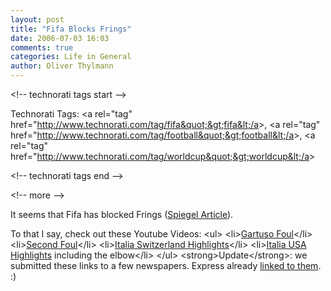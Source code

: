 ```yaml
---
layout: post
title: "Fifa Blocks Frings"
date: 2006-07-03 16:03
comments: true
categories: Life in General
author: Oliver Thylmann
---
```






&lt;!-- technorati tags start --&gt;

Technorati Tags: &lt;a rel=&quot;tag&quot; href=&quot;http://www.technorati.com/tag/fifa&quot;&gt;fifa&lt;/a&gt;, &lt;a rel=&quot;tag&quot; href=&quot;http://www.technorati.com/tag/football&quot;&gt;football&lt;/a&gt;, &lt;a rel=&quot;tag&quot; href=&quot;http://www.technorati.com/tag/worldcup&quot;&gt;worldcup&lt;/a&gt;

&lt;!-- technorati tags end --&gt;


&lt;!-- more --&gt;



It seems that Fifa has blocked Frings ([Spiegel Article](http://www.spiegel.de/sport/fussball/0,1518,424779,00.html)).

To that I say, check out these Youtube Videos:
&lt;ul&gt;
	&lt;li&gt;[Gartuso Foul](http://www.youtube.com/watch?v=SSAHt3Rplgc&amp;search=Italia%20Switzerland)&lt;/li&gt;
	&lt;li&gt;[Second Foul](http://www.youtube.com/watch?v=Esgh_pGmZac&amp;search=Italia%20Foul)&lt;/li&gt;
	&lt;li&gt;[Italia Switzerland Highlights](http://www.youtube.com/watch?v=IhK5TfLO7hA&amp;search=Italia%20Switzerland)&lt;/li&gt;
	&lt;li&gt;[Italia USA Highlights](http://www.youtube.com/watch?v=EREG_Ph6xa8&amp;search=Italia%20USA) including the elbow&lt;/li&gt;
&lt;/ul&gt;
&lt;strong&gt;Update&lt;/strong&gt;: we submitted these links to a few newspapers. Express already [linked to them](http://www.express.de/servlet/Satellite?pagename=XP/index&amp;pageid=1006361744083&amp;rubrik=207&amp;artikelid=1150842943654). :)


